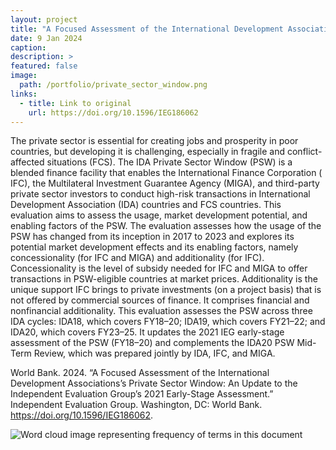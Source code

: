 ```yaml
---
layout: project
title: "A Focused Assessment of the International Development Associations’s Private Sector Window"
date: 9 Jan 2024
caption:
description: >
featured: false
image:
  path: /portfolio/private_sector_window.png
links:
  - title: Link to original
    url: https://doi.org/10.1596/IEG186062
---
```


The private sector is essential for creating jobs and prosperity in poor
countries, but developing it is challenging, especially in fragile and
conflict-affected situations (FCS). The IDA Private Sector Window (PSW) is a
blended finance facility that enables the International Finance Corporation (
IFC), the Multilateral Investment Guarantee Agency (MIGA), and third-party
private sector investors to conduct high-risk transactions in International
Development Association (IDA) countries and FCS countries. This evaluation aims
to assess the usage, market development potential, and enabling factors of the
PSW. The evaluation assesses how the usage of the PSW has changed from its
inception in 2017 to 2023 and explores its potential market development effects
and its enabling factors, namely concessionality (for IFC and MIGA) and
additionality (for IFC). Concessionality is the level of subsidy needed for IFC
and MIGA to offer transactions in PSW-eligible countries at market prices.
Additionality is the unique support IFC brings to private investments (on a
project basis) that is not offered by commercial sources of finance. It
comprises financial and nonfinancial additionality. This evaluation assesses the
PSW across three IDA cycles: IDA18, which covers FY18–20; IDA19, which covers
FY21–22; and IDA20, which covers FY23–25. It updates the 2021 IEG early-stage
assessment of the PSW (FY18–20) and complements the IDA20 PSW Mid-Term Review,
which was prepared jointly by IDA, IFC, and MIGA.

World Bank. 2024. “A Focused Assessment of the International Development
Associations’s Private Sector Window: An Update to the Independent Evaluation
Group’s 2021 Early-Stage Assessment.” Independent Evaluation Group. Washington,
DC: World Bank. https://doi.org/10.1596/IEG186062.

![Word cloud image representing frequency of terms in this document](/portfolio/private_sector_window_word_cloud.png "Private Sector Window Word Cloud")


